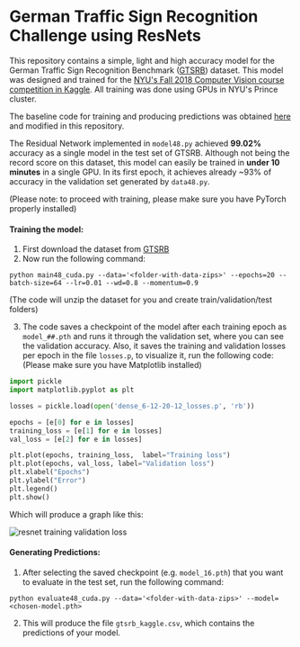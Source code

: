 # German Traffic Sign Recognition Challenge using ResNets

This repository contains a simple, light and high accuracy model for the German Traffic Sign Recognition Benchmark ([GTSRB](http://benchmark.ini.rub.de/?section=gtsrb&subsection=dataset)) dataset. This model was designed and trained for the [NYU's Fall 2018 Computer Vision course competition in Kaggle](https://www.kaggle.com/c/nyu-cv-fall-2018). All training was done using GPUs in NYU's Prince cluster.

The baseline code for training and producing predictions was obtained [here](https://github.com/soumith/traffic-sign-detection-homework) and modified in this repository.

The Residual Network implemented in `model48.py` achieved **99.02%** accuracy as a single model in the test set of GTSRB. Although not being the record score on this dataset, this model can easily be trained in **under 10 minutes** in a single GPU. In its first epoch, it achieves already ~93% of accuracy in the validation set generated by `data48.py`.

(Please note: to proceed with training, please make sure you have PyTorch properly installed)

#### Training the model:
1. First download the dataset from [GTSRB](http://benchmark.ini.rub.de/?section=gtsrb&subsection=dataset)
2. Now run the following command:

```
python main48_cuda.py --data='<folder-with-data-zips>' --epochs=20 --batch-size=64 --lr=0.01 --wd=0.8 --momentum=0.9
```
(The code will unzip the dataset for you and create train/validation/test folders)

3. The code saves a checkpoint of the model after each training epoch as `model_##.pth` and runs it through the validation set, where you can see the validation accuracy. Also, it saves the training and validation losses per epoch in the file `losses.p`, to visualize it, run the following code:
(Please make sure you have Matplotlib installed)

```python
import pickle
import matplotlib.pyplot as plt

losses = pickle.load(open('dense_6-12-20-12_losses.p', 'rb'))

epochs = [e[0] for e in losses]
training_loss = [e[1] for e in losses]
val_loss = [e[2] for e in losses]

plt.plot(epochs, training_loss,  label="Training loss")
plt.plot(epochs, val_loss, label="Validation loss")
plt.xlabel("Epochs")
plt.ylabel("Error")
plt.legend()
plt.show()
```

Which will produce a graph like this:

![resnet training validation loss](https://raw.githubusercontent.com/username/projectname/branch/path/to/img.png)


#### Generating Predictions:
1. After selecting the saved checkpoint (e.g. `model_16.pth`) that you want to evaluate in the test set, run the following command:

```
python evaluate48_cuda.py --data='<folder-with-data-zips>' --model=<chosen-model.pth>
```

2. This will produce the file `gtsrb_kaggle.csv`, which contains the predictions of your model.
